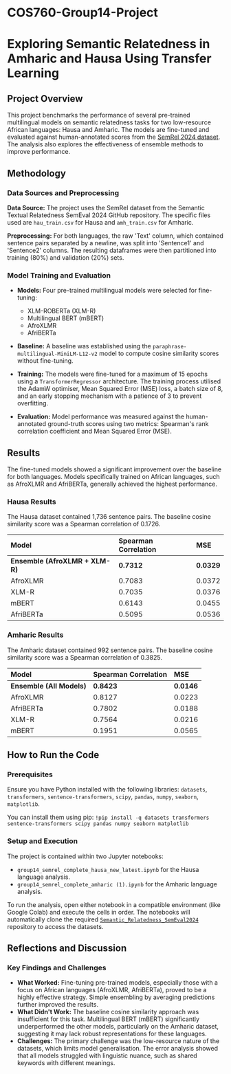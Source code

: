 # COS760-Group14-Project

# Exploring Semantic Relatedness in Amharic and Hausa Using Transfer Learning

## Project Overview
This project benchmarks the performance of several pre-trained multilingual models on semantic relatedness tasks for two low-resource African languages: Hausa and Amharic. The models are fine-tuned and evaluated against human-annotated scores from the [SemRel 2024 dataset](https://github.com/semantic-textual-relatedness/Semantic_Relatedness_SemEval2024). The analysis also explores the effectiveness of ensemble methods to improve performance.

## Methodology

### Data Sources and Preprocessing
**Data Source:** The project uses the SemRel dataset from the Semantic Textual Relatedness SemEval 2024 GitHub repository. The specific files used are `hau_train.csv` for Hausa and `amh_train.csv` for Amharic.

**Preprocessing:** For both languages, the raw 'Text' column, which contained sentence pairs separated by a newline, was split into 'Sentence1' and 'Sentence2' columns. The resulting dataframes were then partitioned into training (80%) and validation (20%) sets.

### Model Training and Evaluation
* **Models:** Four pre-trained multilingual models were selected for fine-tuning:
    * XLM-ROBERTa (XLM-R)
    * Multilingual BERT (mBERT)
    * AfroXLMR
    * AfriBERTa

* **Baseline:** A baseline was established using the `paraphrase-multilingual-MiniLM-L12-v2` model to compute cosine similarity scores without fine-tuning.
* **Training:** The models were fine-tuned for a maximum of 15 epochs using a `TransformerRegressor` architecture. The training process utilised the AdamW optimiser, Mean Squared Error (MSE) loss, a batch size of 8, and an early stopping mechanism with a patience of 3 to prevent overfitting.
* **Evaluation:** Model performance was measured against the human-annotated ground-truth scores using two metrics: Spearman's rank correlation coefficient and Mean Squared Error (MSE).

## Results
The fine-tuned models showed a significant improvement over the baseline for both languages. Models specifically trained on African languages, such as AfroXLMR and AfriBERTa, generally achieved the highest performance.

### Hausa Results
The Hausa dataset contained 1,736 sentence pairs. The baseline cosine similarity score was a Spearman correlation of 0.1726.

| Model | Spearman Correlation | MSE |
| :--- | :--- | :--- |
| **Ensemble (AfroXLMR + XLM-R)** | **0.7312**  | **0.0329**  |
| AfroXLMR | 0.7083  | 0.0372  |
| XLM-R | 0.7035  | 0.0376  |
| mBERT | 0.6143  | 0.0455  |
| AfriBERTa | 0.5095  | 0.0536  |

### Amharic Results
The Amharic dataset contained 992 sentence pairs. The baseline cosine similarity score was a Spearman correlation of 0.3825.

| Model | Spearman Correlation | MSE |
| :--- | :--- | :--- |
| **Ensemble (All Models)** | **0.8423**  | **0.0146**  |
| AfroXLMR | 0.8127  | 0.0223  |
| AfriBERTa | 0.7802  | 0.0188  |
| XLM-R | 0.7564  | 0.0216  |
| mBERT | 0.1951  | 0.0565  |

## How to Run the Code

### Prerequisites
Ensure you have Python installed with the following libraries:
`datasets`, `transformers`, `sentence-transformers`, `scipy`, `pandas`, `numpy`, `seaborn`, `matplotlib`.

You can install them using pip:
`!pip install -q datasets transformers sentence-transformers scipy pandas numpy seaborn matplotlib` 

### Setup and Execution

The project is contained within two Jupyter notebooks:
* `group14_semrel_complete_hausa_new_latest.ipynb` for the Hausa language analysis.
* `group14_semrel_complete_amharic (1).ipynb` for the Amharic language analysis.

To run the analysis, open either notebook in a compatible environment (like Google Colab) and execute the cells in order. The notebooks will automatically clone the required [`Semantic_Relatedness_SemEval2024`](https://github.com/semantic-textual-relatedness/Semantic_Relatedness_SemEval2024) repository to access the datasets.

## Reflections and Discussion

### Key Findings and Challenges

* **What Worked:** Fine-tuning pre-trained models, especially those with a focus on African languages (AfroXLMR, AfriBERTa), proved to be a highly effective strategy. Simple ensembling by averaging predictions further improved the results.
* **What Didn't Work:** The baseline cosine similarity approach was insufficient for this task. Multilingual BERT (mBERT) significantly underperformed the other models, particularly on the Amharic dataset, suggesting it may lack robust representations for these languages.
* **Challenges:** The primary challenge was the low-resource nature of the datasets, which limits model generalisation. The error analysis showed that all models struggled with linguistic nuance, such as shared keywords with different meanings.
